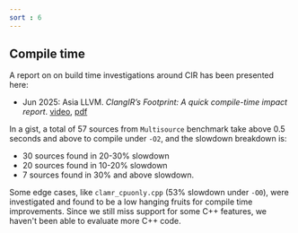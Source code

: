 ```yaml
---
sort : 6
---
```


## Compile time

A report on on build time investigations around CIR has been presented here:
- Jun 2025: Asia LLVM. *ClangIR’s Footprint: A quick compile-time impact report*. [video](https://www.youtube.com/watch?v=Dh_RObp5SUE), [pdf](Files/asiallvm-brunolopes-25-cir-compile-time.pdf)

In a gist, a total of 57 sources from `Multisource` benchmark take above 0.5 seconds and above to compile under `-O2`, and the slowdown breakdown is:
  - 30 sources found in 20-30% slowdown
  - 20 sources found in 10-20% slowdown
  - 7 sources found in 30% and above slowdown.

Some edge cases, like `clamr_cpuonly.cpp` (53% slowdown under `-O0`),  were investigated and found to be a low hanging fruits for compile time improvements. Since we still miss support for some C++ features, we haven't been able to evaluate more C++ code.
